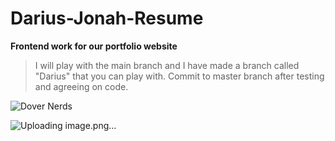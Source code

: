 # Darius-Jonah-Resume
**Frontend work for our portfolio website**
> I will play with the main branch and I have made a branch 
> called "Darius" that you can play with. 
> Commit to master branch after testing and agreeing on code.



![Dover Nerds](https://cdn.shopify.com/s/files/1/2602/5788/products/DAKZEKESTEPBROTHERSNAVY_e02546b3-b3a9-4f96-9fd1-99200d78a441_2048x2048.jpg?v=1599141776)

![Uploading image.png…]()

